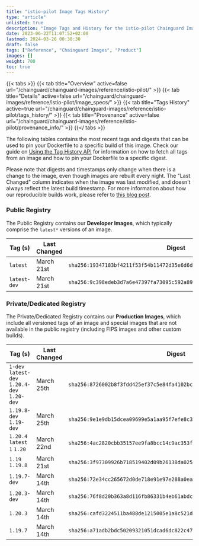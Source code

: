 ```yaml
---
title: "istio-pilot Image Tags History"
type: "article"
unlisted: true
description: "Image Tags and History for the istio-pilot Chainguard Image"
date: 2023-06-22T11:07:52+02:00
lastmod: 2024-03-26 00:38:30
draft: false
tags: ["Reference", "Chainguard Images", "Product"]
images: []
weight: 700
toc: true
---
```


{{< tabs >}}
{{< tab title="Overview" active=false url="/chainguard/chainguard-images/reference/istio-pilot/" >}}
{{< tab title="Details" active=false url="/chainguard/chainguard-images/reference/istio-pilot/image_specs/" >}}
{{< tab title="Tags History" active=true url="/chainguard/chainguard-images/reference/istio-pilot/tags_history/" >}}
{{< tab title="Provenance" active=false url="/chainguard/chainguard-images/reference/istio-pilot/provenance_info/" >}}
{{</ tabs >}}

The following tables contains the most recent tags and digests that can be used to pin your Dockerfile to a specific build of this image. Check our guide on [Using the Tag History API](/chainguard/chainguard-images/using-the-tag-history-api/) for information on how to fetch all tags from an image and how to pin your Dockerfile to a specific digest.

Please note that digests and timestamps only change when there is a change to the image, even though images are rebuilt every night. The "Last Changed" column indicates when the image was last modified, and doesn't always reflect the latest build timestamp. For more information about how our reproducible builds work, please refer to [this blog post](https://www.chainguard.dev/unchained/reproducing-chainguards-reproducible-image-builds).

### Public Registry
The Public Registry contains our **Developer Images**, which typically comprise the `latest*` versions of an image.

| Tag (s)       | Last Changed | Digest                                                                    |
|---------------|--------------|---------------------------------------------------------------------------|
|  `latest`     | March 21st   | `sha256:19347183bf4211f53f54b11472d35e6d6d7513d042e3858160e4de55ee24841a` |
|  `latest-dev` | March 21st   | `sha256:9c398edeb3d7a6e47397fa73095c592a89eb4e5292b9178d402f65909ca3e43a` |


### Private/Dedicated Registry
The Private/Dedicated Registry contains our **Production Images**, which include all versioned tags of an image and special images that are not available in the public registry (including FIPS images and other custom builds).

| Tag (s)                                       | Last Changed | Digest                                                                    |
|-----------------------------------------------|--------------|---------------------------------------------------------------------------|
|  `1-dev` `latest-dev` `1.20.4-dev` `1.20-dev` | March 25th   | `sha256:8726002b8f3fdd425ef37c5e84fa4102bcae40a3f28006d2742ea7388d0d1ad3` |
|  `1.19.8-dev` `1.19-dev`                      | March 25th   | `sha256:9e1e9db15dcea09699e5a1aa95f7efe8c3a74d4191a439be5b7f9990f243fbf2` |
|  `1.20.4` `latest` `1` `1.20`                 | March 22nd   | `sha256:4ac2820cbb35157ee9fa8bcc14c9ac353f9421bb7158bde8c9b067e2a5d58c64` |
|  `1.19` `1.19.8`                              | March 21st   | `sha256:3f97309926b718519402d09b26138da02506a947af707ecfca9524519797f1e7` |
|  `1.19.7-dev`                                 | March 14th   | `sha256:72e34cc265672d0de718e91e97e288a0ea943e0f4a249538e496b77af28272e6` |
|  `1.20.3-dev`                                 | March 14th   | `sha256:76f8d20b363a8d116fb86331b4eb61abdc68912b55be2db5d9c40b7cd6845c28` |
|  `1.20.3`                                     | March 14th   | `sha256:cafd3224511ba488de1215005e1a8c521d9c8920f251aee24a34739f67177925` |
|  `1.19.7`                                     | March 14th   | `sha256:a71adb2bdc50209321051dcad6dc822c47fdb82482b433f13f1e41fa7d5f2563` |

